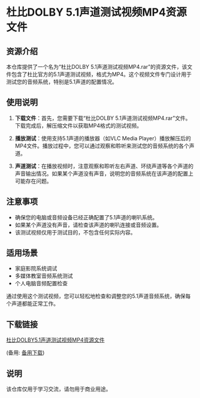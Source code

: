 # 杜比DOLBY 5.1声道测试视频MP4资源文件

## 资源介绍

本仓库提供了一个名为“杜比DOLBY 5.1声道测试视频MP4.rar”的资源文件，该文件包含了杜比官方的5.1声道测试视频，格式为MP4。这个视频文件专门设计用于测试您的音频系统，特别是5.1声道的配置情况。

## 使用说明

1. **下载文件**：首先，您需要下载“杜比DOLBY 5.1声道测试视频MP4.rar”文件。下载完成后，解压缩文件以获取MP4格式的测试视频。

2. **播放测试**：使用支持5.1声道的播放器（如VLC Media Player）播放解压后的MP4文件。播放过程中，您可以通过观察和聆听来测试您的音频系统的各个声道。

3. **声道测试**：在播放视频时，注意观察和聆听左右声道、环绕声道等各个声道的声音输出情况。如果某个声道没有声音，说明您的音频系统在该声道的配置上可能存在问题。

## 注意事项

- 确保您的电脑或音频设备已经正确配置了5.1声道的喇叭系统。
- 如果某个声道没有声音，请检查该声道的喇叭连接或音频设置。
- 该测试视频仅用于测试目的，不包含任何实际内容。

## 适用场景

- 家庭影院系统调试
- 多媒体教室音频系统测试
- 个人电脑音频配置检查

通过使用这个测试视频，您可以轻松地检查和调整您的5.1声道音频系统，确保每个声道都能正常工作。

## 下载链接
[杜比DOLBY5.1声道测试视频MP4资源文件](https://pan.quark.cn/s/e072b7c52d2f) 

(备用: [备用下载](https://pan.baidu.com/s/1DZjfYZqO1Rn1aM6bFjkINw?pwd=1234))

## 说明

该仓库仅用于学习交流，请勿用于商业用途。
